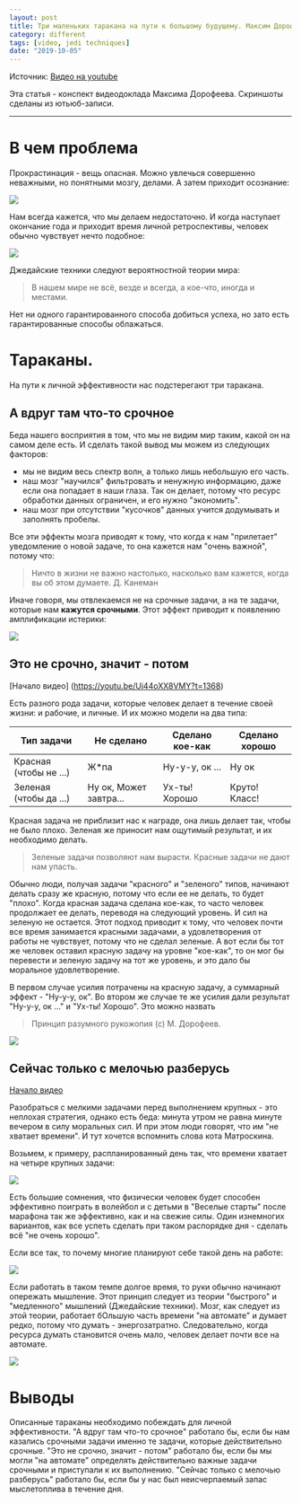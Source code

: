 ```yaml
---
layout: post
title: Три маленьких таракана на пути к большому будущему. Максим Дорофеев
category: different
tags: [video, jedi techniques]
date: "2019-10-05"
---
```


Источник: [Видео  на youtube](https://www.youtube.com/watch?v=Uj44oXX8VMY)

Эта статья - конспект видеодоклада Максима Дорофеева. Скриншоты сделаны из ютьюб-записи.

---

# В чем проблема

Прокрастинация - вещь опасная. Можно увлечься совершенно неважными, но понятными мозгу, делами. А затем приходит осознание:

![](/assets/img/nichego_ne_izmenilos.jpg)

Нам всегда кажется, что мы делаем недостаточно. И когда наступает окончание года и приходит время личной ретроспективы, человек обычно чувствует нечто подобное:

![](/assets/img/dorofeev-3-bugs-1.PNG)

Джедайские техники следуют вероятностной теории мира:

> В нашем мире не всё, везде и всегда, а кое-что, иногда и местами.

Нет ни одного гарантированного способа добиться успеха, но зато есть гарантированные способы облажаться.

# Тараканы.

На пути к личной эффективности нас подстерегают три таракана.

## А вдруг там что-то срочное

Беда нашего восприятия в том, что мы не видим мир таким, какой он на самом деле есть. И сделать такой вывод мы можем из следующих факторов:
- мы не видим весь спектр волн, а только лишь небольшую его часть.
- наш мозг "научился" фильтровать и ненужную информацию, даже если она попадает в наши глаза. Так он делает, потому что ресурс обработки данных ограничен, и его нужно "экономить".
- наш мозг при отсутствии "кусочков" данных учится додумывать и заполнять пробелы.

Все эти эффекты мозга приводят к тому, что когда к нам "прилетает" уведомление о новой задаче, то она кажется нам "очень важной", потому что:

> Ничто в жизни не важно настолько, насколько вам кажется, когда вы об этом думаете.
Д. Канеман

Иначе говоря, мы отвлекаемся не на срочные задачи, а на те задачи, которые нам **кажутся срочными**. Этот эффект приводит к появлению амплификации истерики:

![](/assets/img/dorofeev-3-bugs-2.PNG)

## Это не срочно, значит - потом

[Начало видео] (https://youtu.be/Uj44oXX8VMY?t=1368)

Есть разного рода задачи, которые человек делает в течение своей жизни: и рабочие, и личные. И их можно модели на два типа:

| Тип задачи | Не сделано | Сделано кое-как | Сделано хорошо |
|------------------------|------------------------|-----------------|----------------|
| Красная (чтобы не ...) | Ж*па | Ну-у-у, ок ... | Ну ок |
| Зеленая (чтобы да ...) | Ну ок, Может завтра... | Ух-ты! Хорошо | Круто! Класс! |

Красная задача не приблизит нас к награде, она лишь делает так, чтобы не было плохо. Зеленая же приносит нам ощутимый результат, и их необходимо делать.

> Зеленые задачи позволяют нам вырасти. Красные задачи не дают нам упасть.

Обычно люди, получая задачи "красного" и "зеленого" типов, начинают делать сразу же красную, потому что если ее не делать, то будет "плохо". Когда красная задача сделана кое-как, то часто человек продолжает ее делать, переводя на следующий уровень. И сил на зеленую не остается. Этот подход приводит к тому, что человек почти все время занимается красными задачами, а удовлетворения от работы не чувствует, потому что не сделал зеленые. А вот если бы тот же человек оставил красную задачу на уровне "кое-как", то он мог бы перевести и зеленую задачу на тот же уровень, и это дало бы моральное удовлетворение.

В первом случае усилия потрачены на красную задачу, а суммарный эффект - "Ну-у-у, ок". Во втором же случае те же усилия дали результат "Ну-у-у, ок ..." и "Ух-ты! Хорошо". Это можно назвать

> Принцип разумного рукожопия (с) М. Дорофеев.

![](/assets/img/dorofeev-3-bugs-3.PNG)


## Сейчас только с мелочью разберусь

[Начало видео](https://youtu.be/Uj44oXX8VMY?t=1837)

Разобраться с мелкими задачами перед выполнением крупных - это неплохая стратегия, однако есть беда: минута утром не равна минуте вечером в силу моральных сил. И при этом люди говорят, что им "не хватает времени". И тут хочется вспомнить слова кота Матроскина.

Возьмем, к примеру, распланированный день так, что времени хватает на четыре крупных задачи:

![](/assets/img/dorofeev-3-bugs-4.PNG)

Есть большие сомнения, что физически человек будет способен эффективно поиграть в волейбол и с детьми в "Веселые старты" после марафона так же эффективно, как и на свежие силы. Один изнемногих вариантов, как все успеть сделать при таком распорядке дня - сделать всё "не очень хорошо".

Если все так, то почему многие планируют себе такой день на работе:

![](/assets/img/dorofeev-3-bugs-5.PNG)

Если работать в таком темпе долгое время, то руки обычно начинают опережать мышление. Этот принцип следует из теории "быстрого" и "медленного" мышлений (Джедайские техники). Мозг, как следует из этой теории, работает бОльшую часть времени "на автомате" и думает редко, потому что думать - энергозатратно. Следовательно, когда ресурса думать становится очень мало, человек делает почти все на автомате.

![](/assets/img/dorofeev-3-bugs-6.PNG)

# Выводы

Описанные тараканы необходимо побеждать для личной эффективности. "А вдруг там что-то срочное" работало бы, если бы нам казались срочными задачи именно те задачи, которые действительно срочные. "Это не срочно, значит - потом" работало бы, если бы мы могли "на автомате" определять действительно важные задачи срочными и приступали к их выполнению. "Сейчас только с мелочью разберусь" работало бы, если бы у нас был неисчерпаемый запас мыслетоплива в течение дня.